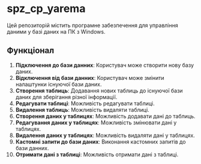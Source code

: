 # spz_cp_yarema
Цей репозиторій містить програмне забезпечення для управління даними у базі даних на ПК з Windows.

## Функціонал
  1. **Підключення до бази данних**: Користувач може створити нову базу даних.
  2. **Відключення від бази данних**: Користувач може змінити налаштунки існуючої бази даних.
  3. **Створення таблиць**: Додавання нових таблиць до існуючої бази даних для зберігання різної інформації.
  4. **Редагувати таблиці**: Можливість редагувати таблиці.
  5. **Видалення таблиць**: Можливість видаляти таблиці.
  6. **Створення даних у таблицях**: Можливість додавати дані до таблиць.
  7. **Редагування даних у таблицях**: Можливість змінювати дані у таблицях.
  8. **Видалення даних у таблицях**: Можливість видаляти дані у таблицях.
  9. **Кастомні запити до бази даних**: Виконання кастомних запитів до бази данних.
  10. **Отримати дані з таблиці**: Можливість отримати дані з таблиці.
